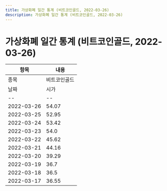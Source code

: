 ```yaml
---
title: 가상화폐 일간 통계 (비트코인골드, 2022-03-26)
description: 가상화폐 일간 통계 (비트코인골드, 2022-03-26)
---
```


가상화폐 일간 통계 (비트코인골드, 2022-03-26)
===

|항목|내용|
|--|--|
|종목|비트코인골드||마켓|KRW-BTG||종류|일 단위 캔들||기간|2022-03-17T09:00:00 - 2022-03-26T09:00:00|
|날짜|시가|저가|고가|종가|비고|
|--|--|--|--|--|--|
|2022-03-26|54.07|52.4|55.13|52.82|    |
|2022-03-25|52.95|52.95|56.66|54.05|    |
|2022-03-24|53.42|50.0|54.65|52.95|    |
|2022-03-23|54.0|50.8|58.6|53.43|    |
|2022-03-22|45.62|45.62|54.27|54.0|    |
|2022-03-21|44.16|44.16|51.4|45.61|    |
|2022-03-20|39.29|38.33|46.66|44.16|    |
|2022-03-19|36.7|36.68|39.47|39.29|    |
|2022-03-18|36.5|35.81|36.93|36.72|    |
|2022-03-17|36.55|35.8|36.95|36.51|    |
